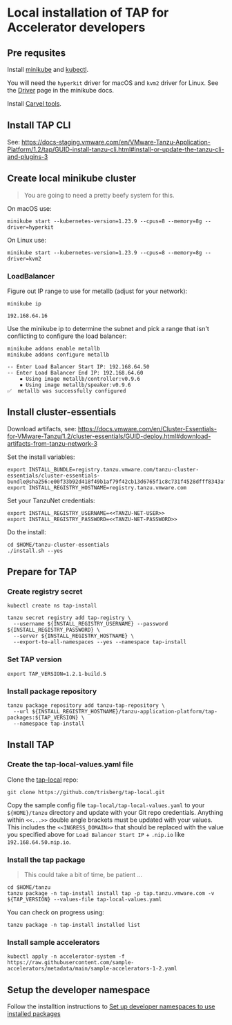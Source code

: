 # Local installation of TAP for Accelerator developers

## Pre requsites

Install [minikube](https://minikube.sigs.k8s.io/docs/start/) and [kubectl](https://kubernetes.io/docs/tasks/tools/#kubectl).

You will need the `hyperkit` driver for macOS and `kvm2` driver for Linux. See the [Driver](https://minikube.sigs.k8s.io/docs/drivers/) page in the minikube docs.

Install [Carvel tools](https://carvel.dev/#install).

## Install TAP CLI

See: https://docs-staging.vmware.com/en/VMware-Tanzu-Application-Platform/1.2/tap/GUID-install-tanzu-cli.html#install-or-update-the-tanzu-cli-and-plugins-3

## Create local minikube cluster

> You are going to need a pretty beefy system for this.

On macOS use:

```
minikube start --kubernetes-version=1.23.9 --cpus=8 --memory=8g --driver=hyperkit
```

On Linux use:

```
minikube start --kubernetes-version=1.23.9 --cpus=8 --memory=8g --driver=kvm2
```

### LoadBalancer

Figure out IP range to use for metallb (adjust for your network):

```
minikube ip
```

```
192.168.64.16
```

Use the minikube ip to determine the subnet and pick a range that isn't conflicting to configure the load balancer:

```
minikube addons enable metallb
minikube addons configure metallb
```

```
-- Enter Load Balancer Start IP: 192.168.64.50
-- Enter Load Balancer End IP: 192.168.64.60
    ▪ Using image metallb/controller:v0.9.6
    ▪ Using image metallb/speaker:v0.9.6
✅  metallb was successfully configured
```

## Install cluster-essentials

Download artifacts, see: https://docs.vmware.com/en/Cluster-Essentials-for-VMware-Tanzu/1.2/cluster-essentials/GUID-deploy.html#download-artifacts-from-tanzu-network-3

Set the install variables:

```
export INSTALL_BUNDLE=registry.tanzu.vmware.com/tanzu-cluster-essentials/cluster-essentials-bundle@sha256:e00f33b92d418f49b1af79f42cb13d6765f1c8c731f4528dfff8343af042dc3e
export INSTALL_REGISTRY_HOSTNAME=registry.tanzu.vmware.com
```

Set your TanzuNet credentials:

```
export INSTALL_REGISTRY_USERNAME=<<TANZU-NET-USER>>
export INSTALL_REGISTRY_PASSWORD=<<TANZU-NET-PASSWORD>>
```

Do the install:

```
cd $HOME/tanzu-cluster-essentials
./install.sh --yes
```

## Prepare for TAP

### Create registry secret

```
kubectl create ns tap-install
```

```
tanzu secret registry add tap-registry \
  --username ${INSTALL_REGISTRY_USERNAME} --password ${INSTALL_REGISTRY_PASSWORD} \
  --server ${INSTALL_REGISTRY_HOSTNAME} \
  --export-to-all-namespaces --yes --namespace tap-install
```

### Set TAP version

```
export TAP_VERSION=1.2.1-build.5
```

### Install package repository

```
tanzu package repository add tanzu-tap-repository \
  --url ${INSTALL_REGISTRY_HOSTNAME}/tanzu-application-platform/tap-packages:${TAP_VERSION} \
  --namespace tap-install
```

## Install TAP

### Create the tap-local-values.yaml file

Clone the [tap-local](https://github.com/trisberg/tap-local) repo:

```
git clone https://github.com/trisberg/tap-local.git
```

Copy the sample config file `tap-local/tap-local-values.yaml` to your `${HOME}/tanzu` directory and update with your Git repo credentials. Anything within `<<...>>` double angle brackets must be updated with your values. This includes the `<<INGRESS_DOMAIN>>` that should be replaced with the value you specified above for `Load Balancer Start IP` + `.nip.io` like `192.168.64.50.nip.io`.

### Install the tap package

> This could take a bit of time, be patient ...

```
cd $HOME/tanzu
tanzu package -n tap-install install tap -p tap.tanzu.vmware.com -v ${TAP_VERSION} --values-file tap-local-values.yaml
```

You can check on progress using:

```
tanzu package -n tap-install installed list
```

### Install sample accelerators

```
kubectl apply -n accelerator-system -f https://raw.githubusercontent.com/sample-accelerators/metadata/main/sample-accelerators-1-2.yaml
```

## Setup the developer namespace

Follow the installtion instructions to [Set up developer namespaces to use installed packages](https://docs.vmware.com/en/VMware-Tanzu-Application-Platform/1.2/tap/GUID-set-up-namespaces.html)
